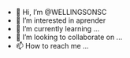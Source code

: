 - 👋 Hi, I’m @WELLINGSONSC
- 👀 I’m interested in aprender
- 🌱 I’m currently learning ...
- 💞️ I’m looking to collaborate on ...
- 📫 How to reach me ...

<!---
WELLINGSONSC/WELLINGSONSC is a ✨ special ✨ repository because its `README.md` (this file) appears on your GitHub profile.
You can click the Preview link to take a look at your changes.
--->

